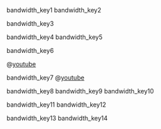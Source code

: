 bandwidth_key1
bandwidth_key2


bandwidth_key3


bandwidth_key4
bandwidth_key5


bandwidth_key6


@[youtube](2qpFgKVmyMc )

bandwidth_key7
@[youtube](4i3pmmXuS8s)

bandwidth_key8
bandwidth_key9
bandwidth_key10


bandwidth_key11
bandwidth_key12


bandwidth_key13
bandwidth_key14
